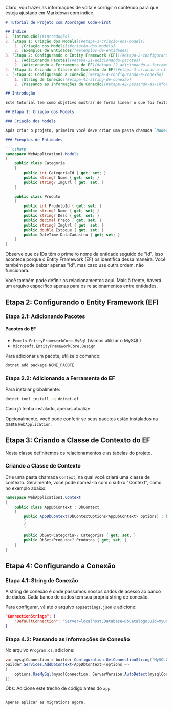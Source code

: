 ﻿Claro, vou trazer as informações de volta e corrigir o conteúdo para que esteja ajustado em Markdown com índice.

```markdown
# Tutorial de Projeto com Abordagem Code-First

## Índice
1. [Introdução](#introdução)
2. [Etapa 1: Criação dos Models](#etapa-1-criação-dos-models)
    1. [Criação dos Models](#criação-dos-models)
    2. [Exemplos de Entidades](#exemplos-de-entidades)
3. [Etapa 2: Configurando o Entity Framework (EF)](#etapa-2-configurando-o-entity-framework-ef)
    1. [Adicionando Pacotes](#etapa-21-adicionando-pacotes)
    2. [Adicionando a Ferramenta do EF](#etapa-22-adicionando-a-ferramenta-do-ef)
4. [Etapa 3: Criando a Classe de Contexto do EF](#etapa-3-criando-a-classe-de-contexto-do-ef)
5. [Etapa 4: Configurando a Conexão](#etapa-4-configurando-a-conexão)
    1. [String de Conexão](#etapa-41-string-de-conexão)
    2. [Passando as Informações de Conexão](#etapa-42-passando-as-informações-de-conexão)

## Introdução

Este tutorial tem como objetivo mostrar de forma linear o que foi feito neste projeto, facilitando o entendimento e oferecendo algumas sugestões. Seguiremos a abordagem Code-First.

## Etapa 1: Criação dos Models

### Criação dos Models

Após criar o projeto, primeiro você deve criar uma pasta chamada `Model` ou `Domain`, onde você criará suas entidades.

### Exemplos de Entidades

```csharp
namespace WebApplication1.Models
{
    public class Categoria
    {
        public int CategoriaId { get; set; }
        public string? Nome { get; set; }
        public string? ImgUrl { get; set; }
    }

    public class Produto
    {
        public int ProdutoId { get; set; }
        public string? Nome { get; set; }
        public string? Desc { get; set; }
        public decimal Preco { get; set; }
        public string? ImgUrl { get; set; }
        public double Estoque { get; set; }
        public DateTime DataCadastro { get; set; }
    }
}
```

Observe que os IDs têm o primeiro nome da entidade seguido de "Id". Isso acontece porque o Entity Framework (EF) os identifica dessa maneira. Você também pode deixar apenas "Id", mas caso use outra ordem, não funcionará.

Você também pode definir os relacionamentos aqui. Mais à frente, haverá um arquivo específico apenas para os relacionamentos entre entidades.

## Etapa 2: Configurando o Entity Framework (EF)

### Etapa 2.1: Adicionando Pacotes

#### Pacotes do EF

- `Pomelo.EntityFrameworkCore.MySql` (Vamos utilizar o MySQL)
- `Microsoft.EntityFrameworkCore.Design`

Para adicionar um pacote, utilize o comando:

```bash
dotnet add package NOME_PACOTE
```

### Etapa 2.2: Adicionando a Ferramenta do EF

Para instalar globalmente:

```bash
dotnet tool install -g dotnet-ef
```

Caso já tenha instalado, apenas atualize.

Opcionalmente, você pode conferir se seus pacotes estão instalados na pasta `WebApplication`.

## Etapa 3: Criando a Classe de Contexto do EF

Nesta classe definiremos os relacionamentos e as tabelas do projeto.

### Criando a Classe de Contexto

Crie uma pasta chamada `Context`, na qual você criará uma classe de contexto. Geralmente, você pode nomeá-la com o sufixo "Context", como no exemplo abaixo:

```csharp
namespace WebApplication1.Context
{
    public class AppDbContext : DbContext
    {
        public AppDbContext(DbContextOptions<AppDbContext> options) : base(options)
        {
        }

        public DbSet<Categoria>? Categorias { get; set; }
        public DbSet<Produto>? Produtos { get; set; }
    }
}
```

## Etapa 4: Configurando a Conexão

### Etapa 4.1: String de Conexão

A string de conexão é onde passamos nossos dados de acesso ao banco de dados. Cada banco de dados tem sua própria string de conexão.

Para configurar, vá até o arquivo `appsettings.json` e adicione:

```json
"ConnectionStrings": {
    "DefaultConnection": "Server=localhost;Database=DbCatalogo;Uid=myUsername;Pwd=SUASENHA;"
}
```

### Etapa 4.2: Passando as Informações de Conexão

No arquivo `Program.cs`, adicione:

```csharp
var mysqlConnection = builder.Configuration.GetConnectionString("MySQLConnection");
builder.Services.AddDbContext<AppDbContext>(options =>
{
    options.UseMySql(mysqlConnection, ServerVersion.AutoDetect(mysqlConnection));
});
```

Obs: Adicione este trecho de código antes do `app`.
```

Apenas aplicar as migrations agora.